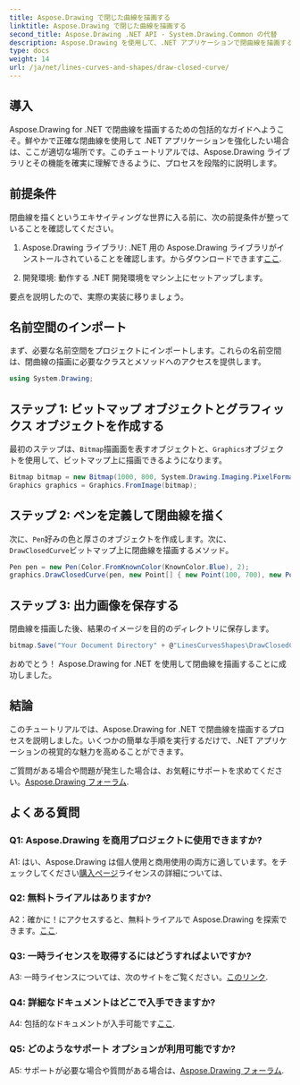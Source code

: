 ```yaml
---
title: Aspose.Drawing で閉じた曲線を描画する
linktitle: Aspose.Drawing で閉じた曲線を描画する
second_title: Aspose.Drawing .NET API - System.Drawing.Common の代替
description: Aspose.Drawing を使用して、.NET アプリケーションで閉曲線を描画する技術を学びましょう。簡単にビジュアルを向上させます。
type: docs
weight: 14
url: /ja/net/lines-curves-and-shapes/draw-closed-curve/
---
```

## 導入

Aspose.Drawing for .NET で閉曲線を描画するための包括的なガイドへようこそ。鮮やかで正確な閉曲線を使用して .NET アプリケーションを強化したい場合は、ここが適切な場所です。このチュートリアルでは、Aspose.Drawing ライブラリとその機能を確実に理解できるように、プロセスを段階的に説明します。

## 前提条件

閉曲線を描くというエキサイティングな世界に入る前に、次の前提条件が整っていることを確認してください。

1.  Aspose.Drawing ライブラリ: .NET 用の Aspose.Drawing ライブラリがインストールされていることを確認します。からダウンロードできます[ここ](https://releases.aspose.com/drawing/net/).

2. 開発環境: 動作する .NET 開発環境をマシン上にセットアップします。

要点を説明したので、実際の実装に移りましょう。

## 名前空間のインポート

まず、必要な名前空間をプロジェクトにインポートします。これらの名前空間は、閉曲線の描画に必要なクラスとメソッドへのアクセスを提供します。

```csharp
using System.Drawing;
```

## ステップ 1: ビットマップ オブジェクトとグラフィックス オブジェクトを作成する

最初のステップは、`Bitmap`描画面を表すオブジェクトと、`Graphics`オブジェクトを使用して、ビットマップ上に描画できるようになります。

```csharp
Bitmap bitmap = new Bitmap(1000, 800, System.Drawing.Imaging.PixelFormat.Format32bppPArgb);
Graphics graphics = Graphics.FromImage(bitmap);
```

## ステップ 2: ペンを定義して閉曲線を描く

次に、`Pen`好みの色と厚さのオブジェクトを作成します。次に、`DrawClosedCurve`ビットマップ上に閉曲線を描画するメソッド。

```csharp
Pen pen = new Pen(Color.FromKnownColor(KnownColor.Blue), 2);
graphics.DrawClosedCurve(pen, new Point[] { new Point(100, 700), new Point(350, 600), new Point(500, 500), new Point(650, 600), new Point(900, 700) });
```

## ステップ 3: 出力画像を保存する

閉曲線を描画した後、結果のイメージを目的のディレクトリに保存します。

```csharp
bitmap.Save("Your Document Directory" + @"LinesCurvesShapes\DrawClosedCurve_out.png");
```

おめでとう！ Aspose.Drawing for .NET を使用して閉曲線を描画することに成功しました。

## 結論

このチュートリアルでは、Aspose.Drawing for .NET で閉曲線を描画するプロセスを説明しました。いくつかの簡単な手順を実行するだけで、.NET アプリケーションの視覚的な魅力を高めることができます。

ご質問がある場合や問題が発生した場合は、お気軽にサポートを求めてください。[Aspose.Drawing フォーラム](https://forum.aspose.com/c/diagram/17).

## よくある質問

### Q1: Aspose.Drawing を商用プロジェクトに使用できますか?

 A1: はい、Aspose.Drawing は個人使用と商用使用の両方に適しています。をチェックしてください[購入ページ](https://purchase.aspose.com/buy)ライセンスの詳細については、

### Q2: 無料トライアルはありますか?

 A2：確かに！にアクセスすると、無料トライアルで Aspose.Drawing を探索できます。[ここ](https://releases.aspose.com/).

### Q3: 一時ライセンスを取得するにはどうすればよいですか?

 A3: 一時ライセンスについては、次のサイトをご覧ください。[このリンク](https://purchase.aspose.com/temporary-license/).

### Q4: 詳細なドキュメントはどこで入手できますか?

 A4: 包括的なドキュメントが入手可能です[ここ](https://reference.aspose.com/drawing/net/).

### Q5: どのようなサポート オプションが利用可能ですか?

 A5: サポートが必要な場合や質問がある場合は、[Aspose.Drawing フォーラム](https://forum.aspose.com/c/diagram/17).